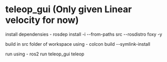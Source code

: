 # teleop_gui (Only given Linear velocity for now)
install dependensies - rosdep install -i --from-paths src --rosdistro foxy -y
  
build in src folder of workspace using - colcon build --symlink-install
  
run using - ros2 run teleop_gui teleop
